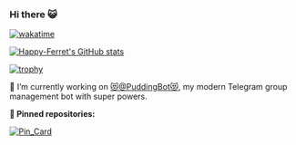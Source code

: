 ### Hi there 😺

[![wakatime](https://wakatime.com/badge/user/8c443f98-5766-4f1d-bd5c-37cd0a0d00af.svg)](https://wakatime.com/@8c443f98-5766-4f1d-bd5c-37cd0a0d00af "Total time coded since January 22, 2022")

[![Happy-Ferret's GitHub stats](https://github-readme-stats.vercel.app/api?username=happy-ferret&show_icons=true&include_all_commits=true)](https://github.com/anuraghazra/github-readme-stats)

[![trophy](https://github-profile-trophy.vercel.app/?username=happy-ferret)](https://github.com/ryo-ma/github-profile-trophy)


🔭 I’m currently working on [😻@PuddingBot😻](https://github.com/Happy-Ferret/pudding-bot), my modern Telegram group management bot with super powers.

__📌 Pinned repositories:__

[![Pin_Card](https://github-readme-stats.vercel.app/api/pin/?username=PuddingBot&repo=pudding-bot&show_owner=true)](https://github.com/PuddingBot/pudding-bot)

<!--
**Happy-Ferret/happy-ferret** is a ✨ _special_ ✨ repository because its `README.md` (this file) appears on your GitHub profile.

Here are some ideas to get you started:

- 🔭 I’m currently working on ...
- 🌱 I’m currently learning ...
- 👯 I’m looking to collaborate on ...
- 🤔 I’m looking for help with ...
- 💬 Ask me about ...
- 📫 How to reach me: ...
- 😄 Pronouns: ...
- ⚡ Fun fact: ...
-->

